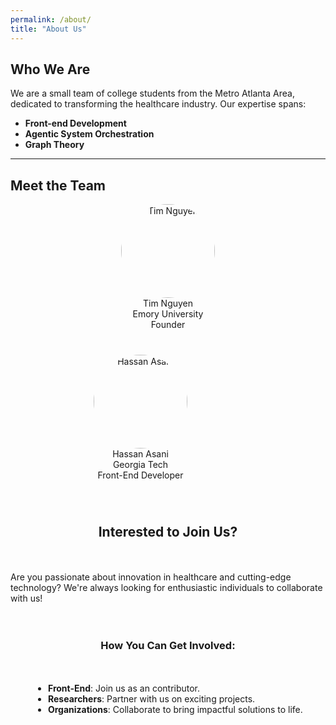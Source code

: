 ```yaml
---
permalink: /about/
title: "About Us"
---
```


## Who We Are
We are a small team of college students from the Metro Atlanta Area, dedicated to transforming the healthcare industry. Our expertise spans:

- **Front-end Development**
- **Agentic System Orchestration**
- **Graph Theory**

---

## Meet the Team

<div style="display: flex; flex-wrap: wrap; justify-content: space-evenly; gap: 20px;">

<!-- Team Member 1 -->
<div style="text-align: center; width: 280px; margin-bottom: 20px;">
  <img width="150px" height="150px" style="border-radius: 50%; object-fit: cover;" alt="Tim Nguyen" src="https://github.com/user-attachments/assets/535a4be4-8ab5-44dc-ab39-854a544bd152" />
  <div>
    <a href="https://www.linkedin.com/in/tim-nguyen-298b63221/" style="text-decoration: none; color: inherit;">Tim Nguyen</a>
  </div>
  <div>Emory University</div>
  <div>Founder</div>
</div>

<!-- Team Member 2 -->
<div style="text-align: center; width: 280px; margin-bottom: 20px;">
  <img width="150px" height="150px" style="border-radius: 50%; object-fit: cover;" alt="Hassan Asani" src="https://github.com/user-attachments/assets/5303d612-8a4e-423a-86c3-5b4f6d5b8589" />
  <div>
    <a href="https://www.linkedin.com/in/hassanasani/" style="text-decoration: none; color: inherit;">Hassan Asani</a>
  </div>
  <div>Georgia Tech</div>
  <div>Front-End Developer</div>
</div>

---

## Interested to Join Us?
Are you passionate about innovation in healthcare and cutting-edge technology? We're always looking for enthusiastic individuals to collaborate with us!

### How You Can Get Involved:
- **Front-End**: Join us as an contributor.
- **Researchers**: Partner with us on exciting projects.
- **Organizations**: Collaborate to bring impactful solutions to life.
